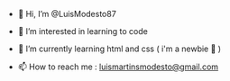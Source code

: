 - 👋 Hi, I’m @LuisModesto87
- 👀 I’m interested in learning to code
- 🌱 I’m currently learning html and css ( i'm a newbie 🤣 )
  
- 📫 How to reach me : luismartinsmodesto@gmail.com

<!---
LuisModesto87/LuisModesto87 is a ✨ special ✨ repository because its `README.md` (this file) appears on your GitHub profile.
You can click the Preview link to take a look at your changes.
--->
